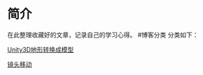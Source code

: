 # 简介
在此整理收藏好的文章，记录自己的学习心得。
#博客分类
分类如下：

[Unity3D地形转换成模型](https://www.jianshu.com/p/264e9665f6b1)

[镜头移动](https://www.cnblogs.com/chiwang/p/7463767.html)
